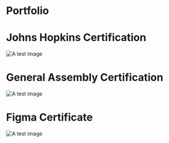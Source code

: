 # Portfolio

# Johns Hopkins Certification
![A test image](https://i.imgur.com/RnX4p6M.png)

# General Assembly Certification
![A test image](https://i.imgur.com/OMPy8GP.png)

# Figma Certificate
![A test image](https://i.imgur.com/aB4sBjc.png)



